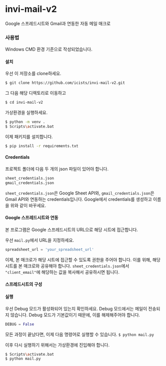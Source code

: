# invi-mail-v2
Google 스프레드시트와 Gmail과 연동한 자동 메일 매크로

### 사용법
Windows CMD 환경 기준으로 작성되었습니다.

#### 설치
우선 이 저장소를 clone하세요.
```bash
$ git clone https://github.com/icists/invi-mail-v2.git
```

그 다음 해당 디렉토리로 이동하고
```bash
$ cd invi-mail-v2
```
가상환경을 실행하세요.
```bash
$ python -m venv .
$ Scripts\activate.bat
```

이제 패키지를 설치합니다.
```bash
$ pip install -r requirements.txt
```

#### Credentials
프로젝트 폴더에 다음 두 개의 json 파일이 있어야 합니다.
```bash
sheet_credentials.json
gmail_credentials.json
```
```sheet_credentials.json```은 Google Sheet API와,
```gmail_credentials.json```은 Gmail API와 연동하는 credentials입니다.
Google에서 credentials를 생성하고 이름을 위와 같이 바꾸세요.


#### Google 스프레드시트와 연동
본 프로그램은 Google 스프레드시트의 URL으로 해당 시트에 접근합니다.

우선 ```mail.py```에서 URL을 지정하세요.
```python
spreadsheet_url = 'your_spreadsheet_url'
```

이제, 본 매크로가 해당 시트에 접근할 수 있도록 권한을 주어야 합니다.
이를 위해, 해당 시트를 본 매크로와 공유해야 합니다.
```sheet_credentials.json```에서 ```"client_email"```에 해당하는 값을 복사해서 공유하시면 됩니다.

#### 스프레드시트의 구성

#### 실행
우선 Debug 모드가 활성화되어 있는지 확인하세요. Debug 모드에서는 메일이 전송되지 않습니다.
Debug 모드가 기본값이기 때문에, 이를 해제해주어야 합니다.
```python
DEBUG = False
```

모든 과정이 끝났다면, 이제 다음 명령어로 실행할 수 있습니다.
```$ python mail.py```

이후 다시 실행하기 위해서는 가상환경에 진입해야 합니다.
```bash
$ Scripts\activate.bat
$ python mail.py
```
